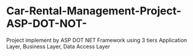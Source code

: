 # Car-Rental-Management-Project-ASP-DOT-NOT-
Project implement by ASP DOT NET Framework using 3 tiers Application Layer, Business Layer, Data Access Layer

